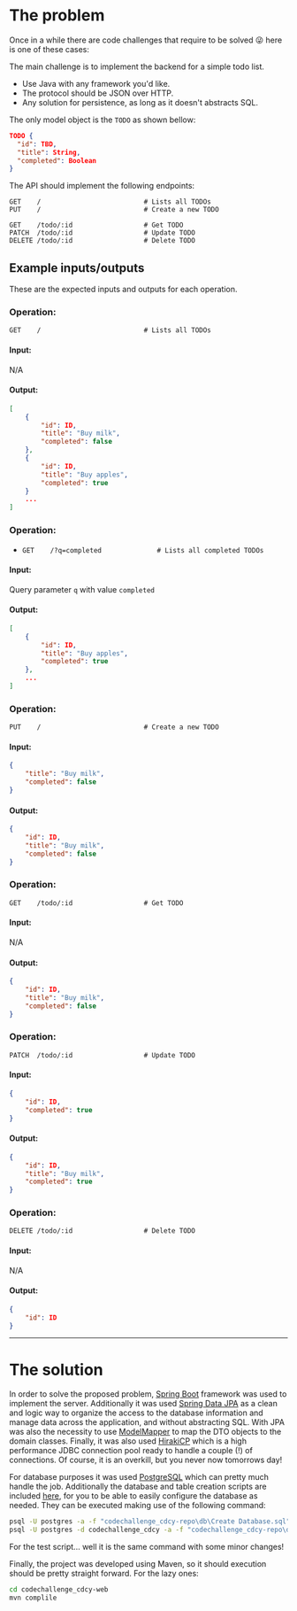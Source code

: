 # The problem
Once in a while there are code challenges that require to be solved 😜 here is one of these cases:

The main challenge is to implement the backend for a simple todo list.
* Use Java with any framework you'd like.
* The protocol should be JSON over HTTP.
* Any solution for persistence, as long as it doesn't abstracts SQL.

The only model object is the `TODO` as shown bellow:
```json
TODO {
  "id": TBD,
  "title": String,
  "completed": Boolean
}
```

The API should implement the following endpoints:
```
GET    /                          # Lists all TODOs
PUT    /                          # Create a new TODO

GET    /todo/:id                  # Get TODO
PATCH  /todo/:id                  # Update TODO
DELETE /todo/:id                  # Delete TODO
```

## Example inputs/outputs
These are the expected inputs and outputs for each operation.

### Operation:
`GET    /                          # Lists all TODOs`
#### Input:
N/A
#### Output:
```json
[
	{
		"id": ID,
		"title": "Buy milk",
		"completed": false
	},
	{
		"id": ID,
		"title": "Buy apples",
		"completed": true
	}
	...
]
```

### Operation:
* `GET    /?q=completed              # Lists all completed TODOs`
#### Input:
Query parameter `q` with value `completed`
#### Output:
```json
[
	{
		"id": ID,
		"title": "Buy apples",
		"completed": true
	},
	...
]
```

### Operation:
`PUT    /                          # Create a new TODO`
#### Input:
```json
{
	"title": "Buy milk",
	"completed": false
}
```
#### Output:
```json
{
	"id": ID,
	"title": "Buy milk",
	"completed": false
}
```

### Operation:
`GET    /todo/:id                  # Get TODO`
#### Input:
N/A
#### Output:
```json
{
	"id": ID,
	"title": "Buy milk",
	"completed": false
}
```

### Operation:
`PATCH  /todo/:id                  # Update TODO`
#### Input:
```json
{
	"id": ID,
	"completed": true
}
```
#### Output:
```json
{
	"id": ID,
	"title": "Buy milk",
	"completed": true
}
```

### Operation:
`DELETE /todo/:id                  # Delete TODO`
#### Input:
N/A
#### Output:
```json
{
	"id": ID
}
```
---
# The solution
In order to solve the proposed problem, [Spring Boot](http://spring.io/projects/spring-boot) framework was used to implement the server. Additionally it was used [Spring Data JPA](https://projects.spring.io/spring-data-jpa/) as a clean and logic way to organize the access to the database information and manage data across  the application, and without abstracting SQL. With JPA was also the necessity  to use [ModelMapper](http://modelmapper.org/) to map the DTO objects to the domain classes.
Finally, it was also used [HirakiCP](https://github.com/brettwooldridge/HikariCP) which is a high performance JDBC connection pool ready to handle a couple (!) of connections. Of course, it is an overkill, but you never now tomorrows day!

For database purposes it was used [PostgreSQL](https://www.postgresql.org) which can pretty much handle the job. Additionally the database and table creation scripts are included [here](codechallenge_cdcy-repo/db), for you to be able to easily configure the database as needed. They can be executed making use of the following command:
```sh
psql -U postgres -a -f "codechallenge_cdcy-repo\db\Create Database.sql"
psql -U postgres -d codechallenge_cdcy -a -f "codechallenge_cdcy-repo\db\Create Database.sql"
```
For the test script... well it is the same command with some minor changes!

Finally, the project was developed using Maven, so it should execution should be pretty straight forward.
For the lazy ones:
```sh
cd codechallenge_cdcy-web
mvn complile
```
